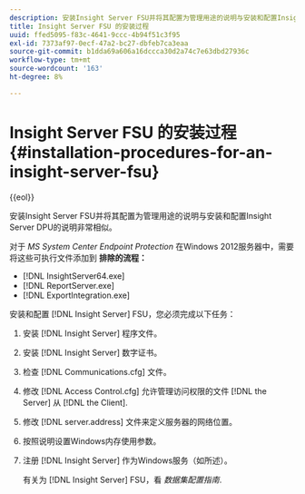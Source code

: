 ```yaml
---
description: 安装Insight Server FSU并将其配置为管理用途的说明与安装和配置Insight Server DPU的说明非常相似。
title: Insight Server FSU 的安装过程
uuid: ffed5095-f83c-4641-9ccc-4b94f51c3f95
exl-id: 7373af97-0ecf-47a2-bc27-dbfeb7ca3eaa
source-git-commit: b1dda69a606a16dccca30d2a74c7e63dbd27936c
workflow-type: tm+mt
source-wordcount: '163'
ht-degree: 8%

---
```


# Insight Server FSU 的安装过程{#installation-procedures-for-an-insight-server-fsu}

{{eol}}

安装Insight Server FSU并将其配置为管理用途的说明与安装和配置Insight Server DPU的说明非常相似。

对于 *MS System Center Endpoint Protection* 在Windows 2012服务器中，需要将这些可执行文件添加到 **排除的流程：**

* [!DNL InsightServer64.exe]
* [!DNL ReportServer.exe]
* [!DNL ExportIntegration.exe]

安装和配置 [!DNL Insight Server] FSU，您必须完成以下任务：

1. 安装 [!DNL Insight Server] 程序文件。
1. 安装 [!DNL Insight Server] 数字证书。
1. 检查 [!DNL Communications.cfg] 文件。
1. 修改 [!DNL Access Control.cfg] 允许管理访问权限的文件 [!DNL the Server] 从 [!DNL the Client].
1. 修改 [!DNL server.address] 文件来定义服务器的网络位置。
1. 按照说明设置Windows内存使用参数。
1. 注册 [!DNL Insight Server] 作为Windows服务（如所述）。

   有关为 [!DNL Insight Server] FSU，看 *数据集配置指南*.
